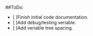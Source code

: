 ##ToDo:
- [ ]Finish initial code documentation.
- [ ]Add debug/testing veriable.
- [ ]Add veriable tree spacing.
